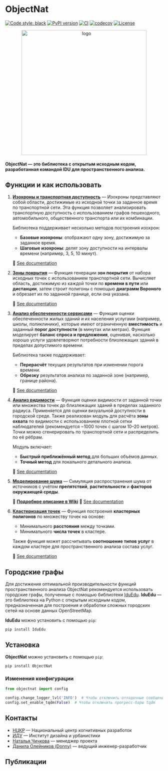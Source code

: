 # ObjectNat

[![Code style: black](https://img.shields.io/badge/code%20style-black-000000.svg)](https://github.com/psf/black)
[![PyPI version](https://img.shields.io/pypi/v/objectnat.svg)](https://pypi.org/project/objectnat/)
[![CI](https://github.com/DDonnyy/ObjectNat/actions/workflows/ci_pipeline.yml/badge.svg)](https://github.com/DDonnyy/ObjecNat/actions/workflows/ci_pipeline.yml)
[![codecov](https://codecov.io/gh/DDonnyy/ObjectNat/graph/badge.svg?token=K6JFSJ02GU)](https://codecov.io/gh/DDonnyy/ObjectNat)
[![License](https://img.shields.io/badge/license-BSD--3--Clause-blue.svg)](https://opensource.org/licenses/MIT)

<p align="center">
<img src="https://github.com/user-attachments/assets/ed0f226e-1728-4659-9e21-b4d499e703cd" alt="logo" width="400">
</p>

#### **ObjectNat** — это библиотека с открытым исходным кодом, разработанная командой **IDU** для пространственного анализа.

## Функции и как использовать

1. **[Изохроны и транспортная доступность](./examples/isochrone_generator.ipynb)** — Изохроны представляют собой области,
достижимые из исходной точки за заданное время по транспортной сети.
Эта функция позволяет анализировать транспортную доступность с использованием графов пешеходного, автомобильного,
общественного транспорта или их комбинации.

   Библиотека поддерживает несколько методов построения изохрон:
   - **Базовые изохроны**: отображают одну зону, достижимую за заданное время.
   - **Шаговые изохроны**: делят зону доступности на интервалы времени (например, 3, 5, 10 минут).

   📄 [See documentation](https://ddonnyy.github.io/ObjectNat/usage/isochrones/)

2. **[Зоны покрытия](./examples/graph_coverage.ipynb)** — Функция генерации **зон покрытия** от набора исходных точек
с использованием транспортной сети. Вычисляет область, достижимую из каждой точки по **времени в пути** или **дистанции**,
затем строит полигоны с помощью **диаграмм Вороного** и обрезает их по заданной границе, если она указана.

   📄 [See documentation](https://ddonnyy.github.io/ObjectNat/usage/coverage_zones/)

3. **[Анализ обеспеченности сервисами](./examples/calculate_provision.ipynb)** — Функция оценки обеспеченности жилых зданий
и их населения услугами (например, школы, поликлиники), которые имеют ограниченную **вместимость**
и заданный **порог доступности** (в минутах или метрах). Функция моделирует **баланс спроса и предложения**,
оценивая, насколько хорошо услуги удовлетворяют потребности близлежащих зданий в пределах допустимого времени.

   Библиотека также поддерживает:
   - **Перерасчёт** текущих результатов при изменении порога времени.
   - **Обрезку** результатов анализа по заданной зоне (например, границе района).

   📄 [See documentation](https://ddonnyy.github.io/ObjectNat/usage/provision/)

4. **[Анализ видимости](./examples/visibility_analysis.ipynb)** — Функция оценки видимости от заданной точки или множества
точек до близлежащих зданий в пределах заданного радиуса. Применяется для оценки визуальной доступности в городской среде.
Также реализован модуль для расчёта **зоны охвата** по видимости с использованием плотной сетки наблюдателей (рекомендуется ~1000 точек с шагом 10–20 метров).
Точки можно сгенерировать по транспортной сети и распределить по её рёбрам.

   Модуль включает:
   - **Быстрый приближённый метод** для больших объёмов данных.
   - **Точный метод** для локального детального анализа.
   
   📄 [See documentation](https://ddonnyy.github.io/ObjectNat/usage/visibility/)

5. **[Моделирование шума](./examples/noise_simulation.ipynb)** — Симуляция распространения шума от источников с учётом **препятствий**,
**растительности** и **факторов окружающей среды**.

   🔗 **[Подробное описание в Wiki](https://github.com/DDonnyy/ObjectNat/wiki/Симуляция-шумового-распространения)**
   📄 [See documentation](https://ddonnyy.github.io/ObjectNat/usage/noise/)

6. **[Кластеризация точек](./examples/point_clusterization.ipynb)** — Функция построения **кластерных полигонов** по множеству точек на основе:
   - Минимального **расстояния** между точками.
   - Минимального **числа точек** в кластере.

   Также функция может рассчитывать **соотношение типов услуг** в каждом кластере для пространственного анализа состава услуг.

   📄 [See documentation](https://ddonnyy.github.io/ObjectNat/usage/clustering/)



## Городские графы

Для достижения оптимальной производительности функций пространственного анализа ObjectNat рекомендуется использовать городские графы,
полученные с помощью библиотеки [IduEdu](https://github.com/DDonnyy/IduEdu).
**IduEdu** — это библиотека на Python с открытым исходным кодом, предназначенная для построения и обработки
сложных городских сетей на основе данных OpenStreetMap. 

**IduEdu** можно установить с помощью ``pip``:
```
pip install IduEdu
```

## Установка

**ObjectNat** можно установить с помощью ``pip``:

```
pip install ObjectNat
```

### Изменения конфигурации

```python
from objectnat import config

config.change_logger_lvl('INFO')  # Чтобы отключить отладочные сообщения
config.set_enable_tqdm(False)  # Чтобы отключить прогресс-бары tqdm
```

## Контакты

- [НЦКР](https://actcognitive.org/) — Национальный центр когнитивных разработок
- [ИДУ](https://idu.itmo.ru/) — Институт дизайна и урбанистики
- [Наталья Чичкова](https://t.me/nancy_nat) — менеджер проекта
- [Данила Олейников (Donny)](https://t.me/ddonny_dd) — ведущий инженер-разработчик

## Публикации
